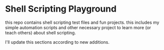 # Shell Scripting Playground

this repo contains shell scripting test files and fun projects. this includes my simple automation scripts and other necessary project to learn more (or teach others) about shell scripting.

I'll update this sections according to new additions.
